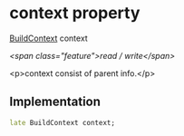 


# context property







[BuildContext](https:api.flutter.dev/flutter/widgets/BuildContext-class.html) context
  
_\<span class="feature"\>read / write\</span\>_



\<p\>context consist of parent info.\</p\>



## Implementation

```dart
late BuildContext context;
```







